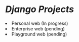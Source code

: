 <h1><b><i>Django Projects</i></b></h1>

<ui>
  <li>Personal web (In progress)</li>
  <li>Enterprise web (pending)</li>
  <li>Playground web (pending)</li>
</ui>
